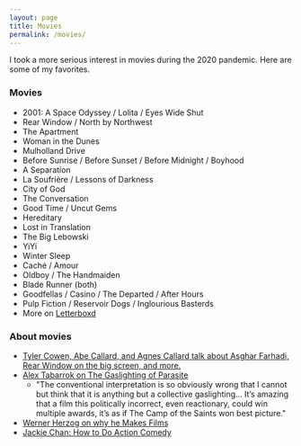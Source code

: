 ```yaml
---
layout: page
title: Movies
permalink: /movies/
---
```


I took a more serious interest in movies during the 2020 pandemic. Here are some of my favorites.

### Movies
* 2001: A Space Odyssey / Lolita / Eyes Wide Shut
* Rear Window / North by Northwest
* The Apartment
* Woman in the Dunes
* Mulholland Drive
* Before Sunrise / Before Sunset / Before Midnight / Boyhood
* A Separation
* La Soufrière / Lessons of Darkness
* City of God
* The Conversation
* Good Time / Uncut Gems
* Hereditary
* Lost in Translation
* The Big Lebowski
* YiYi
* Winter Sleep
* Caché / Amour
* Oldboy / The Handmaiden
* Blade Runner (both)
* Goodfellas / Casino / The Departed / After Hours
* Pulp Fiction / Reservoir Dogs / Inglourious Basterds
* More on [Letterboxd](https://letterboxd.com/danschlz/films/diary/)

### About movies
* [Tyler Cowen, Abe Callard, and Agnes Callard talk about Asghar Farhadi, Rear Window on the big screen, and more.](https://www.listennotes.com/podcasts/subject-to-change/tyler-cowen-rates-a-separation-2JTelKYhznx/)
* [Alex Tabarrok on The Gaslighting of Parasite](https://marginalrevolution.com/marginalrevolution/2020/06/the-gaslighting-of-parasite.html)
  * "The conventional interpretation is so obviously wrong that I cannot but think that it is anything but a collective gaslighting... It’s amazing that a film this politically incorrect, even reactionary, could win multiple awards, it’s as if The Camp of the Saints won best picture."
* [Werner Herzog on why he Makes Films](https://youtu.be/PxfYDUVnHg4)
* [Jackie Chan: How to Do Action Comedy](https://www.youtube.com/watch?v=Z1PCtIaM_GQ)
